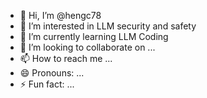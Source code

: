 - 👋 Hi, I’m @hengc78
- 👀 I’m interested in LLM security and safety
- 🌱 I’m currently learning LLM Coding
- 💞️ I’m looking to collaborate on ...
- 📫 How to reach me ...
- 😄 Pronouns: ...
- ⚡ Fun fact: ...

<!---
hengc78/hengc78 is a ✨ special ✨ repository because its `README.md` (this file) appears on your GitHub profile.
You can click the Preview link to take a look at your changes.
--->
